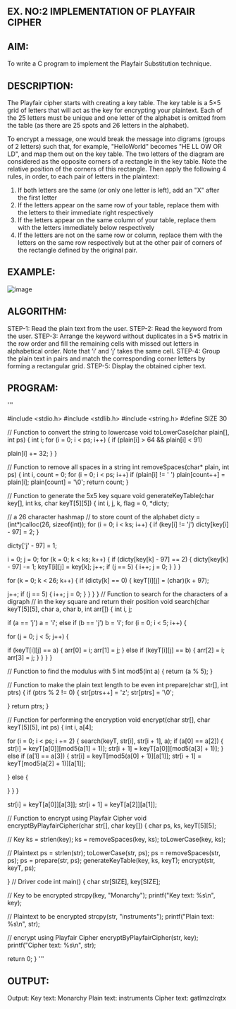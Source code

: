 ## EX. NO:2 IMPLEMENTATION OF PLAYFAIR CIPHER

 

## AIM:
 

 

To write a C program to implement the Playfair Substitution technique.

## DESCRIPTION:

The Playfair cipher starts with creating a key table. The key table is a 5×5 grid of letters that will act as the key for encrypting your plaintext. Each of the 25 letters must be unique and one letter of the alphabet is omitted from the table (as there are 25 spots and 26 letters in the alphabet).

To encrypt a message, one would break the message into digrams (groups of 2 letters) such that, for example, "HelloWorld" becomes "HE LL OW OR LD", and map them out on the key table. The two letters of the diagram are considered as the opposite corners of a rectangle in the key table. Note the relative position of the corners of this rectangle. Then apply the following 4 rules, in order, to each pair of letters in the plaintext:
1.	If both letters are the same (or only one letter is left), add an "X" after the first letter
2.	If the letters appear on the same row of your table, replace them with the letters to their immediate right respectively
3.	If the letters appear on the same column of your table, replace them with the letters immediately below respectively
4.	If the letters are not on the same row or column, replace them with the letters on the same row respectively but at the other pair of corners of the rectangle defined by the original pair.
## EXAMPLE:
![image](https://github.com/Hemamanigandan/EX-NO-2-/assets/149653568/e6858d4f-b122-42ba-acdb-db18ec2e9675)

 

## ALGORITHM:

STEP-1: Read the plain text from the user.
STEP-2: Read the keyword from the user.
STEP-3: Arrange the keyword without duplicates in a 5*5 matrix in the row order and fill the remaining cells with missed out letters in alphabetical order. Note that ‘i’ and ‘j’ takes the same cell.
STEP-4: Group the plain text in pairs and match the corresponding corner letters by forming a rectangular grid.
STEP-5: Display the obtained cipher text.




## PROGRAM:
'''

  #include <stdio.h>
  #include <stdlib.h>
  #include <string.h>
  #define SIZE 30
  
  // Function to convert the string to lowercase void toLowerCase(char plain[], int ps)
  {
  int i;
  for (i = 0; i < ps; i++) {
  if (plain[i] > 64 && plain[i] < 91)
   
  plain[i] += 32;
  }
  }
  
  // Function to remove all spaces in a string 
  int removeSpaces(char* plain, int ps)
  {
  int i, count = 0;
  for (i = 0; i < ps; i++)
  if (plain[i] != ' ')
  plain[count++] = plain[i];
  plain[count] = '\0'; return count;
  }
  
  // Function to generate the 5x5 key square
  void generateKeyTable(char key[], int ks, char keyT[5][5])
  {
  int i, j, k, flag = 0, *dicty;
  
  // a 26 character hashmap
  // to store count of the alphabet dicty = (int*)calloc(26, sizeof(int)); for (i = 0; i < ks; i++) {
  if (key[i] != 'j')
  dicty[key[i] - 97] = 2;
  }
  
  dicty['j' - 97] = 1;
  
  i = 0;
  j = 0;
  for (k = 0; k < ks; k++) {
  if (dicty[key[k] - 97] == 2) {
  dicty[key[k] - 97] -= 1;
  keyT[i][j] = key[k]; j++;
  if (j == 5) {
  i++; j = 0;
  }
  }
  }
  
  for (k = 0; k < 26; k++) {
  if (dicty[k] == 0) {
  keyT[i][j] = (char)(k + 97);
   
  j++;
  if (j == 5) {
  i++; j = 0;
  }
  }
  }
  }
  // Function to search for the characters of a digraph
  // in the key square and return their position
  void search(char keyT[5][5], char a, char b, int arr[])
  {
  int i, j;
  
  if (a == 'j')
  a = 'i'; else if (b == 'j')
  b = 'i';
  for (i = 0; i < 5; i++) {
  
  for (j = 0; j < 5; j++) {
  
  if (keyT[i][j] == a) {
  arr[0] = i;
  arr[1] = j;
  }
  else if (keyT[i][j] == b) {
  arr[2] = i;
  arr[3] = j;
  }
  }
  }
  }
  
  // Function to find the modulus with 5 int mod5(int a)
  {
  return (a % 5);
  }
  
  // Function to make the plain text length to be even int prepare(char str[], int ptrs)
  {
  if (ptrs % 2 != 0) {
  str[ptrs++] = 'z';
  str[ptrs] = '\0';
   
  }
  return ptrs;
  }
  
  // Function for performing the encryption
  void encrypt(char str[], char keyT[5][5], int ps)
  {
  int i, a[4];
  
  for (i = 0; i < ps; i += 2) {
  search(keyT, str[i], str[i + 1], a); if (a[0] == a[2]) {
  str[i] = keyT[a[0]][mod5(a[1] + 1)];
  str[i + 1] = keyT[a[0]][mod5(a[3] + 1)];
  }
  else if (a[1] == a[3]) {
  str[i] = keyT[mod5(a[0] + 1)][a[1]];
  str[i + 1] = keyT[mod5(a[2] + 1)][a[1]];
   
  }
  else {
  
  }
  }
  }
   
  
  str[i] = keyT[a[0]][a[3]];
  str[i + 1] = keyT[a[2]][a[1]];
   
  
  // Function to encrypt using Playfair Cipher
  void encryptByPlayfairCipher(char str[], char key[])
  {
  char ps, ks, keyT[5][5];
  
  // Key
  ks = strlen(key);
  ks = removeSpaces(key, ks); toLowerCase(key, ks);
  
  // Plaintext
  ps = strlen(str); toLowerCase(str, ps);
  ps = removeSpaces(str, ps); ps = prepare(str, ps);
  generateKeyTable(key, ks, keyT); encrypt(str, keyT, ps);
   
  }
  // Driver code int main()
  {
  char str[SIZE], key[SIZE];
  
  // Key to be encrypted strcpy(key, "Monarchy"); printf("Key text: %s\n", key);
  
  // Plaintext to be encrypted strcpy(str, "instruments"); printf("Plain text: %s\n", str);
  
  // encrypt using Playfair Cipher encryptByPlayfairCipher(str, key);
  printf("Cipher text: %s\n", str);
  
  return 0;
  }
'''
## OUTPUT:
Output:
Key text: Monarchy Plain text: instruments Cipher text: gatlmzclrqtx
